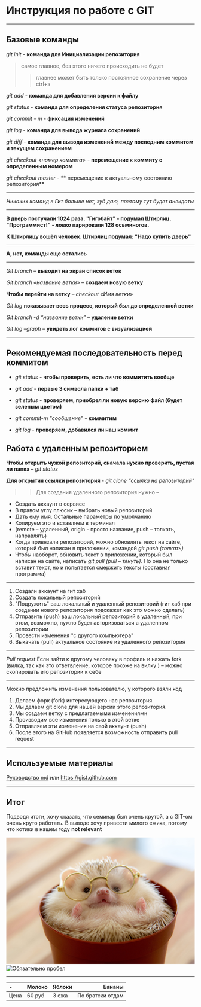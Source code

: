 # Инструкция по работе с GIT
---
## Базовые команды 

*git init* - **команда для Инициализации репозитория**
>самое главное, без этого ничего происходить не будет
>>главнее может быть только постоянное сохранение через ctrl+s

*git add* - **команда для добавления версии к файлу**

*git status* - **команда для определения статуса репозитория**

*git commit - m <message>* - **фиксация изменений**

*git log* - **команда для вывода журнала сохранений**

*git diff* - **команда для вывода изменений между последним коммитом и текущем сохранением**

*git checkout <номер коммита>* - **перемещение к коммиту с определенным номером**

*git checkout master* - ** перемещение к актуальному состоянию репозитория**

---

*Никаких команд в Гит больше нет, зуб даю, поэтому тут будет анекдоты*

---

**В дверь постучали 1024 раза. "Гигобайт" - подумал Штирлиц. "Программист!" - ловко парировали 128 осьминогов.**

**К Штирлицу вошёл человек. Штирлиц подумал: "Надо купить дверь"**

---

**А, нет, команды еще остались**

---
*Git branch* – **выводит на экран список веток**

*Git branch «название ветки»* – **создаем новую ветку**
 
**Чтобы перейти на ветку** – *checkout «Имя ветки»*

*Git log* **показывает весь процесс, который был до определенной ветки**

*Git branch -d “название ветки”* – **удаление ветки**

*Git log –graph* – **увидеть лог коммитов с визуализацией** 

---
## Рекомендуемая последовательность перед коммитом

* *git status* - **чтобы проверить, есть ли что коммитить вообще**

* *git add* - **первые 3 символа папки + таб**

* *git status* - **проверяем, приобрел ли новую версию файл (будет зеленым цветом)**

* *git commit-m "cообщение"* - **коммитим**

* *git log* - **проверяем, добавился ли наш коммит**

## Работа с удаленным репозиторием

**Чтобы открыть чужой репозиторий, сначала нужно проверить, пустая ли папка** – *git status*

**Для открытия ссылки репозитория** - *git clone “ссылка на репозиторий"*

>>Для создания удаленного репозитория нужно – 
+ Создать аккаунт в сервисе
+ В правом углу плюсик – выбрать новый репозиторий
+ Дать ему имя. Остальные параметры по умолчанию
+ Копируем это и вставляем в терминал 
+ (remote – удаленный, origin -  просто название, push – толкать, направлять) 
+ Когда привязали репозиторий, можно обновлять текст на сайте, который был написан в приложении, командой *git push (толкать)*
+ Чтобы наоборот, обновить текст в приложении, который был написан на сайте, написать *git pull (pull – тянуть)*. Но она не только вставит текст, но и попытается смержить тексты (составная программа)

---
1. Создали аккаунт на гит хаб
2. Создать локальный репозиторий
3. "Подружить" ваш локальный и удаленный репозиторий (гит хаб при создании нового репозитория подскажет как это можно сделать)
4. Отправить (push) ваш локальный репозиторий в удаленный, при этом, возможно, нужно будет авторизоваться а удаленном репозитории
5. Провести изменения "с другого компьютера"
6. Выкачать (pull) актуальное состояние из удаленного репозитория 

---

*Pull request*
Если зайти к другому человеку в профиль и нажать fork (вилка, так как это ответвление, которое похоже на вилку ) – можно скопировать его репозитории к себе

  ---

Можно предложить изменения пользователю, у которого взяли код
1. Делаем форк (fork) интересующего нас репозитория.
2. Мы делаем git clone для нашей версии этого репозитория.
3. Мы создаем ветку с предлагаемыми изменениями 
4. Производим все изменения только в этой ветке
5. Отправляем эти изменения на свой аккаунт (push)
6. После этого на GitHub появляется возможность отправить pull request

---

## Используемые материалы
 [Руководство md](https://gist.github.com/Jekins/2bf2d0638163f1294637#Headers)
 или <https://gist.github.com>

---
 ## Итог
 Подводя итоги, хочу сказать, что семинар был очень крутой, а с GIT-ом очень круто работать. 
 В выводе хочу привести милого ежика, потому что котики в нашем году **not relevant**

![Альтернативный текст](12341.jpg)
![Обязательно пробел][id]

[id]: https://www.meme-arsenal.com/memes/e8e2abd9a427ccfe562bf1e4810a0ba9.jpg

---

-|Молоко|Яблоки|Бананы
:-|-|-|-:
Цена|60 руб|3 ежа|По братски отдам
